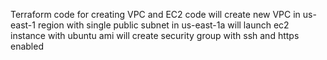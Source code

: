 Terraform  code for creating VPC and EC2
code will create new VPC in us-east-1 region  with single public subnet in us-east-1a
will launch ec2 instance with ubuntu ami
will create security group with ssh and https enabled

